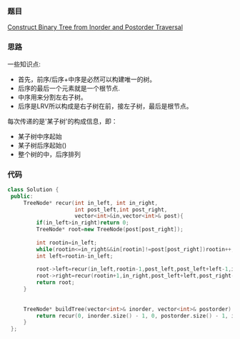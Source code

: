 ### 题目
[Construct Binary Tree from Inorder and Postorder Traversal](https://leetcode-cn.com/problems/construct-binary-tree-from-inorder-and-postorder-traversal/submissions/)
### 思路
一些知识点:
+ 首先，前序/后序+中序是必然可以构建唯一的树。
+ 后序的最后一个元素就是一个根节点.
+ 中序用来分割左右子树。
+ 后序是LRV所以构成是右子树在前，接左子树，最后是根节点。

每次传递的是'某子树'的构成信息，即：
+ 某子树中序起始
+ 某子树后序起始()
+ 整个树的中，后序排列

### 代码
```c++
class Solution {
 public:
	 TreeNode* recur(int in_left, int in_right,
                     int post_left,int post_right,
                     vector<int>&in,vector<int>& post){
         if(in_left>in_right)return 0;
         TreeNode* root=new TreeNode(post[post_right]);
         
         int rootin=in_left;
         while(rootin<=in_right&&in[rootin]!=post[post_right])rootin++;
         int left=rootin-in_left;
         
         root->left=recur(in_left,rootin-1,post_left,post_left+left-1,in,post);
         root->right=recur(rootin+1,in_right,post_left+left,post_right-1,in,post);
         return root;
     }
		 
    
	 TreeNode* buildTree(vector<int>& inorder, vector<int>& postorder) {
		 return recur(0, inorder.size() - 1, 0, postorder.size() - 1, inorder, postorder);
	 }
 };
```
